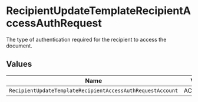 # RecipientUpdateTemplateRecipientAccessAuthRequest

The type of authentication required for the recipient to access the document.


## Values

| Name                                                       | Value                                                      |
| ---------------------------------------------------------- | ---------------------------------------------------------- |
| `RecipientUpdateTemplateRecipientAccessAuthRequestAccount` | ACCOUNT                                                    |